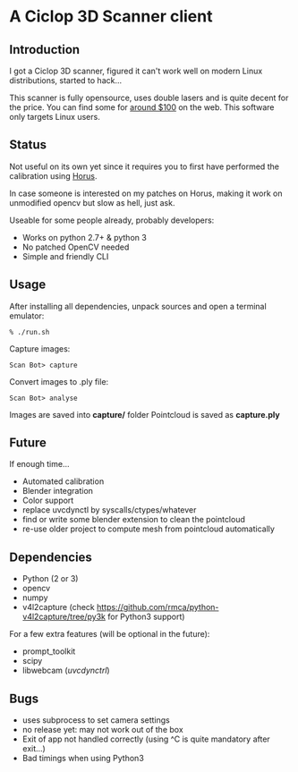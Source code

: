 # A Ciclop 3D Scanner client

## Introduction

I got a Ciclop 3D scanner, figured it can't work well on modern Linux distributions, started to hack...

This scanner is fully opensource, uses double lasers and is quite decent for the price.
You can find some for [around $100](https://fr.aliexpress.com/w/wholesale-ciclop.html?initiative_id=SB_20161008042416&site=fra&groupsort=1&SortType=price_asc&g=y&SearchText=ciclop) on the web.
This software only targets Linux users.

## Status

Not useful on its own yet since it requires you to first have performed the calibration using [Horus](https://github.com/bqlabs/horus).

In case someone is interested on my patches on Horus, making it work on unmodified opencv but slow as hell, just ask.

Useable for some people already, probably developers:

- Works on python 2.7+ & python 3
- No patched OpenCV needed
- Simple and friendly CLI

## Usage

After installing all dependencies, unpack sources and open a terminal emulator:

    % ./run.sh

Capture images:

    Scan Bot> capture


Convert images to .ply file:

    Scan Bot> analyse


Images are saved into **capture/** folder
Pointcloud is saved as **capture.ply**

## Future

If enough time...

- Automated calibration
- Blender integration
- Color support
- replace uvcdynctl by syscalls/ctypes/whatever
- find or write some blender extension to clean the pointcloud
- re-use older project to compute mesh from pointcloud automatically

## Dependencies

- Python (2 or 3)
- opencv
- numpy
- v4l2capture (check https://github.com/rmca/python-v4l2capture/tree/py3k for Python3 support)

For a few extra features (will be optional in the future):
- prompt_toolkit
- scipy
- libwebcam (*uvcdynctrl*)


## Bugs

- uses subprocess to set camera settings
- no release yet: may not work out of the box
- Exit of app not handled correctly (using ^C is quite mandatory after exit...)
- Bad timings when using Python3



